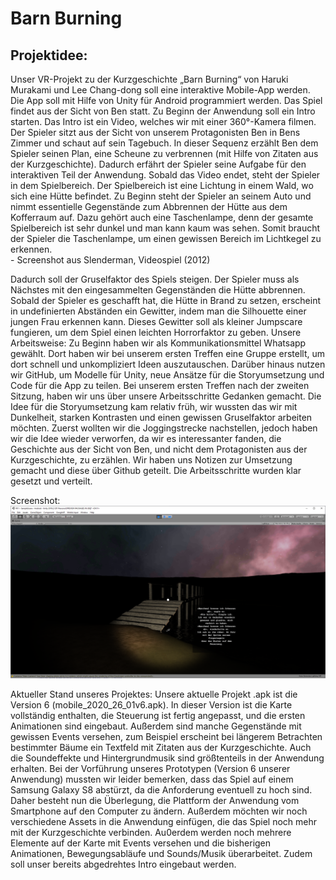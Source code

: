 # Barn Burning

## Projektidee:

Unser VR-Projekt zu der Kurzgeschichte „Barn Burning“ von Haruki Murakami und Lee Chang-dong soll eine interaktive Mobile-App werden. Die App soll mit Hilfe von Unity für Android programmiert werden. Das Spiel findet aus der Sicht von Ben statt. 
Zu Beginn der Anwendung soll ein Intro starten. Das Intro ist ein Video, welches wir mit einer 360°-Kamera filmen. Der Spieler sitzt aus der Sicht von unserem Protagonisten Ben in Bens Zimmer und schaut auf sein Tagebuch. In dieser Sequenz erzählt Ben dem Spieler seinen Plan, eine Scheune zu verbrennen (mit Hilfe von Zitaten aus der Kurzgeschichte). Dadurch erfährt der Spieler seine Aufgabe für den interaktiven Teil der Anwendung. Sobald das Video endet, steht der Spieler in dem Spielbereich. Der Spielbereich ist eine Lichtung 
in einem Wald, wo sich eine Hütte befindet. Zu Beginn steht der Spieler an seinem Auto und nimmt essentielle Gegenstände zum Abbrennen der Hütte aus dem Kofferraum auf. Dazu gehört auch eine Taschenlampe, denn der gesamte Spielbereich ist sehr dunkel und man kann kaum was sehen. Somit braucht der Spieler die Taschenlampe, um einen gewissen Bereich im Lichtkegel zu erkennen.  
				- Screenshot aus Slenderman, Videospiel (2012)

Dadurch soll der Gruselfaktor des Spiels steigen. Der Spieler muss als Nächstes mit den
eingesammelten Gegenständen die Hütte abbrennen. Sobald der Spieler es geschafft hat, die Hütte in Brand zu setzen, erscheint in undefinierten Abständen ein Gewitter, indem man die Silhouette einer jungen Frau erkennen kann. Dieses Gewitter soll als kleiner Jumpscare fungieren, um dem Spiel einen leichten Horrorfaktor zu geben. 
Unsere Arbeitsweise:
Zu Beginn haben wir als Kommunikationsmittel Whatsapp gewählt. Dort haben wir bei unserem ersten Treffen eine Gruppe erstellt, um dort schnell und unkompliziert Ideen auszutauschen. Darüber hinaus nutzen wir GitHub, um Modelle für Unity, neue Ansätze für die Storyumsetzung und Code für die App zu teilen. 
Bei unserem ersten Treffen nach der zweiten Sitzung, haben wir uns über unsere Arbeitsschritte Gedanken gemacht. Die Idee für die Storyumsetzung kam relativ früh, wir wussten das wir mit Dunkelheit, starken Kontrasten und einen gewissen Gruselfaktor arbeiten möchten. Zuerst wollten wir die Joggingstrecke nachstellen, jedoch haben wir die Idee wieder verworfen, da wir es interessanter fanden, die Geschichte aus der Sicht von Ben, und nicht dem Protagonisten aus der Kurzgeschichte, zu erzählen. Wir haben uns Notizen zur Umsetzung gemacht und diese über Github geteilt. Die Arbeitsschritte wurden klar gesetzt und verteilt.  


Screenshot:
![Hier sehen Sie einen Screenshot](https://raw.githubusercontent.com/Timjr27/BarnBurning1/master/screenshotBr%C3%BCcke.png "Unity Screenshot")


Aktueller Stand unseres Projektes:
Unsere aktuelle Projekt .apk ist die Version 6 (mobile_2020_26_01v6.apk). In dieser Version ist die Karte vollständig enthalten, die Steuerung ist fertig angepasst, und die ersten Animationen sind eingebaut. Außerdem sind manche Gegenstände mit gewissen Events versehen, zum Beispiel erscheint bei längerem Betrachten bestimmter Bäume ein Textfeld mit Zitaten aus der Kurzgeschichte. Auch die Soundeffekte und Hintergrundmusik sind größtenteils in der Anwendung erhalten. 
Bei der Vorführung unseres Prototypen (Version 6 unserer Anwendung) mussten wir leider bemerken, dass das Spiel auf einem Samsung Galaxy S8 abstürzt, da die Anforderung eventuell zu hoch sind. Daher besteht nun die Überlegung, die Plattform der Anwendung vom Smartphone auf den Computer zu ändern. Außerdem möchten wir noch verschiedene Assets in die Anwendung einfügen, die das Spiel noch mehr mit der Kurzgeschichte verbinden. Au0erdem werden noch mehrere Elemente auf der Karte mit Events versehen und die bisherigen Animationen, Bewegungsabläufe und Sounds/Musik überarbeitet. Zudem soll unser bereits abgedrehtes Intro eingebaut werden.
